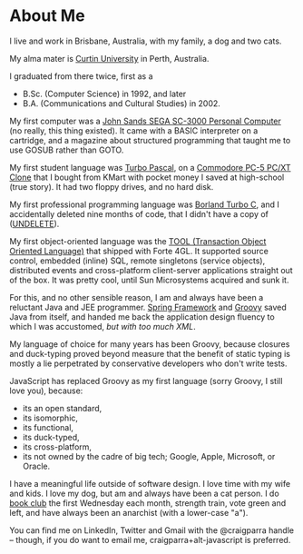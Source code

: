 <a name="aboutme">About Me</a>
=============================

I live and work in Brisbane, Australia, with my family, a dog and two cats.

My alma mater is [Curtin University](https://www.curtin.edu.au/) in Perth, Australia.  

I graduated from there twice, first as a
- B.Sc. (Computer Science) in 1992, and later
- B.A. (Communications and Cultural Studies) in 2002.

My first computer was a [John Sands SEGA SC-3000 Personal Computer](https://dev.to/buntine/the-historical-obscurity-of-the-sega-sc-3000-personal-computer-1hac) 
(no really, this thing existed).
It came with a BASIC interpreter on a cartridge, and a magazine about structured programming that taught me to use GOSUB
rather than GOTO.

My first student language was [Turbo Pascal](https://en.wikipedia.org/wiki/Turbo_Pascal), on a [Commodore PC-5 PC/XT Clone](https://en.wikipedia.org/wiki/Commodore_PC_compatible_systems)
that I bought from KMart with pocket money I saved at high-school (true story).  It had two floppy drives, and no hard disk.

My first professional programming language was [Borland Turbo C](https://en.wikipedia.org/wiki/Borland_Turbo_C), and 
I accidentally deleted nine months of code, that I didn't have a copy of ([UNDELETE](https://web.csulb.edu/~murdock/undelete.html)).

My first object-oriented language was the [TOOL (Transaction Object Oriented Language)](https://en.wikipedia.org/wiki/Forte_4GL)
that shipped with Forte 4GL.  It supported source control, embedded (inline) SQL, remote singletons (service objects), 
 distributed events and cross-platform client-server applications straight out of the box. It was pretty cool, until Sun Microsystems acquired and sunk it.

For this, and no other sensible reason, I am and always have been a reluctant Java and JEE programmer.  [Spring Framework](https://spring.io/projects/spring-framework) 
and [Groovy](https://groovy-lang.org/) saved Java from 
itself, and handed me back the application design fluency to which I was accustomed, _but with too much XML_.

My language of choice for many years has been Groovy, because closures and duck-typing proved beyond measure that
the benefit of static typing is mostly a lie perpetrated by conservative developers who don't write tests.

JavaScript has replaced Groovy as my first language (sorry Groovy, I still love you), because:
- its an open standard,
- its isomorphic,
- its functional,
- its duck-typed,
- its cross-platform,
- its not owned by the cadre of big tech; Google, Apple, Microsoft, or Oracle.

I  have a meaningful life outside of software design.  I love time with my wife and kids.  I love my dog, but am and always 
have been a cat person. I do [book club](https://toughguybookclub.com/) the first Wednesday each month, strength train,
vote green and left, and have always been an anarchist (with a lower-case "a").

You can find me on LinkedIn, Twitter and Gmail with the @craigparra handle &ndash; though, if you do want to email me, craigparra+alt-javascript is preferred.










